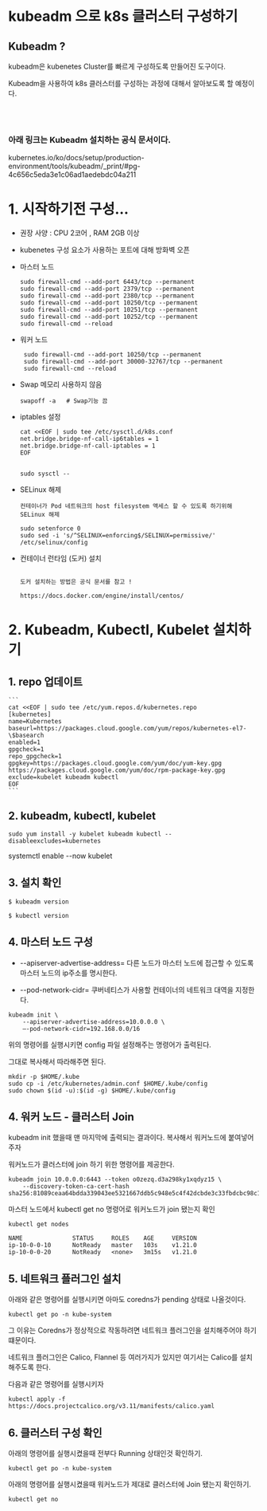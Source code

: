 # kubeadm 으로 k8s 클러스터 구성하기
## Kubeadm ?
kubeadm은 kubenetes Cluster를 빠르게 구성하도록 만들어진 도구이다. 

Kubeadm을 사용하여 k8s 클러스터를 구성하는 과정에 대해서 알아보도록 할 예정이다.

<br/>
<br/>

### 아래 링크는 Kubeadm 설치하는 공식 문서이다.

kubernetes.io/ko/docs/setup/production-environment/tools/kubeadm/_print/#pg-4c656c5eda3e1c06ad1aedebdc04a211


# 1. 시작하기전 구성...
 

* 권장 사양 : CPU 2코어 , RAM 2GB 이상

 

 

 

* kubenetes 구성 요소가 사용하는 포트에 대해 방화벽 오픈

 

* 마스터 노드
    ```
    sudo firewall-cmd --add-port 6443/tcp --permanent 
    sudo firewall-cmd --add-port 2379/tcp --permanent 
    sudo firewall-cmd --add-port 2380/tcp --permanent 
    sudo firewall-cmd --add-port 10250/tcp --permanent
    sudo firewall-cmd --add-port 10251/tcp --permanent
    sudo firewall-cmd --add-port 10252/tcp --permanent
    sudo firewall-cmd --reload
    ```

*  워커 노드
   ```
    sudo firewall-cmd --add-port 10250/tcp --permanent
    sudo firewall-cmd --add-port 30000-32767/tcp --permanent
    sudo firewall-cmd --reload
    ```
 

 

 

* Swap 메모리 사용하지 않음
    ```
    swapoff -a   # Swap기능 끔
    ```
 

* iptables 설정
    ```
    cat <<EOF | sudo tee /etc/sysctl.d/k8s.conf
    net.bridge.bridge-nf-call-ip6tables = 1
    net.bridge.bridge-nf-call-iptables = 1
    EOF
    

    sudo sysctl --
    ```
 

* SELinux 해제
    ```
    컨테이너가 Pod 네트워크의 host filesystem 액세스 할 수 있도록 하기위해 SELinux 해제

    sudo setenforce 0
    sudo sed -i 's/^SELINUX=enforcing$/SELINUX=permissive/' /etc/selinux/config
    ```

* 컨테이너 런타임 (도커) 설치
    ```

    도커 설치하는 방법은 공식 문서를 참고 !

    https://docs.docker.com/engine/install/centos/
    ```
# 2. Kubeadm, Kubectl, Kubelet 설치하기
 
## 1. repo 업데이트
    ```
    cat <<EOF | sudo tee /etc/yum.repos.d/kubernetes.repo
    [kubernetes]
    name=Kubernetes
    baseurl=https://packages.cloud.google.com/yum/repos/kubernetes-el7-\$basearch
    enabled=1
    gpgcheck=1
    repo_gpgcheck=1
    gpgkey=https://packages.cloud.google.com/yum/doc/yum-key.gpg https://packages.cloud.google.com/yum/doc/rpm-package-key.gpg
    exclude=kubelet kubeadm kubectl
    EOF
    ``` 

 

## 2. kubeadm, kubectl, kubelet 

    sudo yum install -y kubelet kubeadm kubectl --disableexcludes=kubernetes
  systemctl enable --now kubelet


## 3. 설치 확인
```
$ kubeadm version

$ kubectl version
```
## 4. 마스터 노드 구성
- --apiserver-advertise-address= 다른 노드가 마스터 노드에 접근할 수 있도록 마스터 노드의 ip주소를 명시한다.

- --pod-network-cidr= 쿠버네티스가 사용할 컨테이너의 네트워크 대역을 지정한다.
```
kubeadm init \
    --apiserver-advertise-address=10.0.0.0 \
    —-pod-network-cidr=192.168.0.0/16
 ```

위의 명령어를 실행시키면 config 파일 설정해주는 명령어가 출력된다.

그대로 복사해서 따라해주면 된다.
```
mkdir -p $HOME/.kube
sudo cp -i /etc/kubernetes/admin.conf $HOME/.kube/config
sudo chown $(id -u):$(id -g) $HOME/.kube/config
```

## 4. 워커 노드 - 클러스터 Join
kubeadm init 했을때 맨 마지막에 출력되는 결과이다. 복사해서 워커노드에 붙여넣어 주자

워커노드가 클러스터에 join 하기 위한 명령어를 제공한다.
```
kubeadm join 10.0.0.0:6443 --token o0zezq.d3a298ky1xqdyz15 \
    --discovery-token-ca-cert-hash sha256:81089ceaa64bdda339043ee5321667ddb5c948e5c4f42dcbde3c33fbdcbc98c1
 ```

마스터 노드에서 kubectl get no 명령어로 워커노드가 join 됐는지 확인
```
kubectl get nodes

NAME              STATUS     ROLES    AGE     VERSION
ip-10-0-0-10      NotReady   master   103s    v1.21.0
ip-10-0-0-20      NotReady   <none>   3m15s   v1.21.0
 ```

## 5. 네트워크 플러그인 설치
 

아래와 같은 명령어를 실행시키면 아마도 coredns가 pending 상태로 나올것이다.
```
kubectl get po -n kube-system
```
그 이유는 Coredns가 정상적으로 작동하려면 네트워크 플러그인을 설치해주어야 하기 떄문이다.

네트워크 플러그인은 Calico, Flannel 등 여러가지가 있지만 여기서는 Calico를 설치해주도록 한다.

 

다음과 같은 명령어를 실행시키자
```
kubectl apply -f https://docs.projectcalico.org/v3.11/manifests/calico.yaml
 ```

## 6. 클러스터 구성 확인
아래의 명령어를 실행시켰을때 전부다 Running 상태인것 확인하기.
```
kubectl get po -n kube-system
 ```

아래의 명령어를 실행시켰을때 워커노드가 제대로 클러스터에 Join 됐는지 확인하기.
```
kubectl get no
 ```